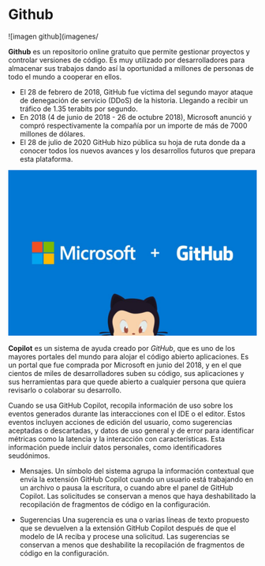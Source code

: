 
# Github 
![imagen github](imagenes/

**Github** es un repositorio online gratuito que permite gestionar proyectos y controlar versiones de código. Es muy utilizado por desarrolladores para almacenar sus trabajos dando así la oportunidad a millones de personas de todo el mundo a cooperar en ellos. 
- El 28 de febrero de 2018, GitHub fue víctima del segundo mayor ataque de denegación de servicio (DDoS) de la historia. Llegando a recibir un tráfico de 1.35 terabits por segundo.
- En 2018 (4 de junio de 2018 - 26 de octubre 2018), Microsoft anunció y compró respectivamente la compañía por un importe de más de 7000 millones de dólares.
- El 28 de julio de 2020 GitHub hizo pública su hoja de ruta donde da a conocer todos los nuevos avances y los desarrollos futuros que prepara esta plataforma.
  
![captura github](/imagenes/microsoft-github-1024x682.jpg)



**Copilot** es un sistema de ayuda creado por *GitHub*, que es uno de los mayores portales del mundo para alojar el código abierto aplicaciones. Es un portal que fue comprada por Microsoft en junio del 2018, y en el que cientos de miles de desarrolladores suben su código, sus aplicaciones y sus herramientas para que quede abierto a cualquier persona que quiera revisarlo o colaborar su desarrollo.

Cuando se usa GitHub Copilot, recopila información de uso sobre los eventos generados durante las interacciones con el IDE o el editor. Estos eventos incluyen acciones de edición del usuario, como sugerencias aceptadas o descartadas, y datos de uso general y de error para identificar métricas como la latencia y la interacción con características. Esta información puede incluir datos personales, como identificadores seudónimos.

 - Mensajes.
    Un símbolo del sistema agrupa la información contextual que envía la extensión GitHub Copilot cuando un usuario está trabajando en un archivo o pausa la escritura, o           cuando abre el panel de GitHub Copilot. Las solicitudes se conservan a menos que haya deshabilitado la recopilación de fragmentos de código en la configuración.
   
 - Sugerencias
    Una sugerencia es una o varias líneas de texto propuesto que se devuelven a la extensión GitHub Copilot después de que el modelo de IA reciba y procese una solicitud. Las      sugerencias se conservan a menos que deshabilite la recopilación de fragmentos de código en la configuración. 
   

